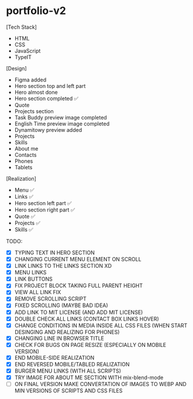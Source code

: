 # portfolio-v2

[Tech Stack]
- HTML
- CSS
- JavaScript
- TypeIT

[Design]
- Figma added
- Hero section top and left part
- Hero almost done
- Hero section completed ✅
- Quote
- Projects section
- Task Buddy preview image completed
- English Time preview image completed
- Dynamitowy preview added
- Projects
- Skills
- About me
- Contacts
- Phones
- Tablets

[Realization]
- Menu ✅
- Links ✅
- Hero section left part ✅
- Hero section right part ✅
- Quote ✅
- Projects ✅
- Skills ✅

TODO:

- [x] TYPING TEXT IN HERO SECTION
- [x] CHANGING CURRENT MENU ELEMENT ON SCROLL
- [x] LINK LINKS TO THE LINKS SECTION XD
- [x] MENU LINKS
- [x] LINK BUTTONS
- [x] FIX PROJECT BLOCK TAKING FULL PARENT HEIGHT
- [x] VIEW ALL LINK FIX
- [x] REMOVE SCROLLING SCRIPT
- [x] FIXED SCROLLING (MAYBE BAD IDEA)
- [x] ADD LINK TO MIT LICENSE (AND ADD MIT LICENSE)
- [x] DOUBLE CHECK ALL LINKS (CONTACT BOX LINKS HOVER)
- [x] CHANGE CONDITIONS IN MEDIA INSIDE ALL CSS FILES (WHEN START DESINGING AND REALIZING FOR PHONES)
- [x] CHANGING LINE IN BROWSER TITLE
- [x] CHECK FOR BUGS ON PAGE RESIZE (ESPECIALLY ON MOBILE VERSION)
- [x] END MOBILE-SIDE REALIZATION
- [x] END REVERSED MOBILE/TABLED REALIZATION
- [x] BURGER MENU LINKS (WITH ALL SCRIPTS)
- [x] TRY IMAGE FOR ABOUT ME SECTION WITH mix-blend-mode
- [ ] ON FINAL VERSION MAKE CONVERTATION OF IMAGES TO WEBP AND MIN VERSIONS OF SCRIPTS AND CSS FILES